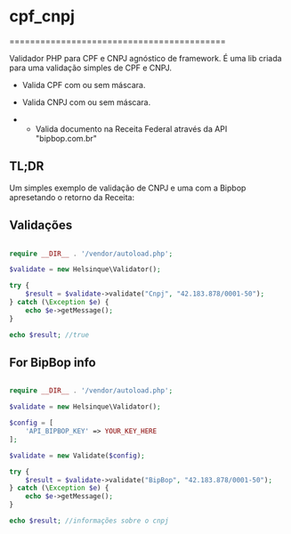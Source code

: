 # cpf_cnpj
==========================================

Validador PHP para CPF e CNPJ agnóstico de framework. É uma lib criada para uma validação simples de CPF e CNPJ.

- Valida CPF com ou sem máscara.
- Valida CNPJ com ou sem máscara.

- * Valida documento na Receita Federal através da API "bipbop.com.br"

## TL;DR 

Um simples exemplo de validação de CNPJ e uma com a Bipbop apresetando o retorno da Receita:

## Validações

```php

require __DIR__ . '/vendor/autoload.php';

$validate = new Helsinque\Validator();

try {
    $result = $validate->validate("Cnpj", "42.183.878/0001-50");
} catch (\Exception $e) {
    echo $e->getMessage();
}

echo $result; //true

```

## For BipBop info

```php

require __DIR__ . '/vendor/autoload.php';

$validate = new Helsinque\Validator();

$config = [
    'API_BIPBOP_KEY' => YOUR_KEY_HERE
];

$validate = new Validate($config);

try {
    $result = $validate->validate("BipBop", "42.183.878/0001-50");
} catch (\Exception $e) {
    echo $e->getMessage();
}

echo $result; //informações sobre o cnpj

```
